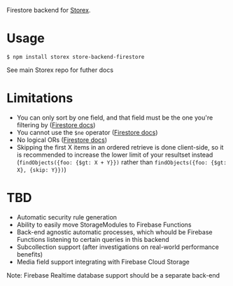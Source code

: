 Firestore backend for [Storex](https://github.com/WorldBrain/storex).

Usage
=====

```
$ npm install storex store-backend-firestore
````

See main Storex repo for futher docs

Limitations
===========

- You can only sort by one field, and that field must be the one you're filtering by ([Firestore docs](https://firebase.google.com/docs/firestore/query-data/order-limit-data))
- You cannot use the `$ne` operator ([Firestore docs](https://firebase.google.com/docs/firestore/query-data/queries#query_limitations))
- No logical ORs ([Firestore docs](https://firebase.google.com/docs/firestore/query-data/queries#query_limitations))
- Skipping the first X items in an ordered retrieve is done client-side, so it is recommended to increase the lower limit of your resultset instead (`findObjects({foo: {$gt: X + Y}})` rather than `findObjects({foo: {$gt: X}, {skip: Y}})`)

TBD
===

- Automatic security rule generation
- Ability to easily move StorageModules to Firebase Functions
- Back-end agnostic automatic processes, which whould be Firebase Functions listening to certain queries in this backend
- Subcollection support (after investigations on real-world performance benefits)
- Media field support integrating with Firebase Cloud Storage

Note: Firebase Realtime database support should be a separate back-end
